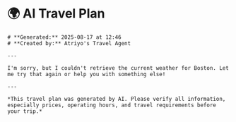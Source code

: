 # 🌍 AI Travel Plan

    # **Generated:** 2025-08-17 at 12:46  
    # **Created by:** Atriyo's Travel Agent

    ---

    I'm sorry, but I couldn't retrieve the current weather for Boston. Let me try that again or help you with something else!

    ---

    *This travel plan was generated by AI. Please verify all information, especially prices, operating hours, and travel requirements before your trip.*
    